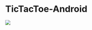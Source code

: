 # TicTacToe-Android

[![](../../actions/workflows/main.yml/badge.svg)](../../actions/workflows/main.yml)
